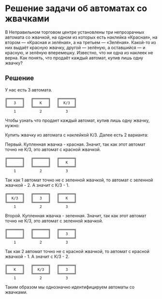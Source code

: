 # Решение задачи об автоматах со жвачками

 В Неправильном торговом центре установлены три непрозрачных автомата со жвачкой, на одном из которых есть наклейка «Красная», на втором — «Красная и зелёная», а на третьем — «Зелёная». Какой-то из них выдаёт красную жвачку, другой — зелёную, а оставшийся — и красную, и зелёную вперемешку. Известно, что ни одна из наклеек не верна. Как понять, что продаёт каждый автомат, купив лишь одну жвачку?

## Решение

 У нас есть 3 автомата.

```plaintext
╔═══════╗   ╔═══════╗   ╔═══════╗
║   З   ║   ║   К   ║   ║  К/З  ║
╚═══════╝   ╚═══════╝   ╚═══════╝
    1           2           3
```

Чтобы узнать что продает каждый автомат, купив лишь одну жвачку, нужно:

Купить жвачку из автомата с наклейкой К/З. Далее есть 2 варианта:

Первый. Купленная жвачка - красная.
Значит, так как этот автомат точно не К/З, это автомат с красной жвачкой.

```plaintext
╔═══════╗   ╔═══════╗   ╔═══════╗
║       ║   ║       ║   ║   К   ║
╚═══════╝   ╚═══════╝   ╚═══════╝
    1           2           3
```

Так как 1 автомат точно не с зеленной жвачкой, то автомат с зеленной жвачкой - 2. А значит с К/З - 1.

```plaintext
╔═══════╗   ╔═══════╗   ╔═══════╗
║  К/З  ║   ║   З   ║   ║   К   ║
╚═══════╝   ╚═══════╝   ╚═══════╝
    1           2           3
```

Второй. Купленная жвачка - зеленная.
Значит, так как этот автомат точно не К/З, это автомат с зеленной жвачкой.

```plaintext
╔═══════╗   ╔═══════╗   ╔═══════╗
║       ║   ║       ║   ║   З   ║
╚═══════╝   ╚═══════╝   ╚═══════╝
    1           2           3
```

Так как 2 автомат точно не с красной жвачкой, то автомат с красной жвачкой - 1. А значит с К/З - 2.

```plaintext
╔═══════╗   ╔═══════╗   ╔═══════╗
║   К   ║   ║  К/З  ║   ║   З   ║
╚═══════╝   ╚═══════╝   ╚═══════╝
    1           2           3
```
Таким образом мы однозначно идентифицируем автоматы со жвачками.
